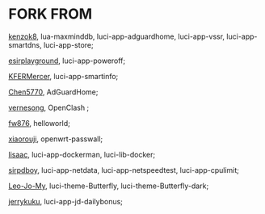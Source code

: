 # FORK FROM

[kenzok8](https://github.com/kenzok8/openwrt-packages), lua-maxminddb, luci-app-adguardhome, luci-app-vssr, luci-app-smartdns, luci-app-store; 

[esirplayground](https://github.com/esirplayground/luci-app-poweroff), luci-app-poweroff; 

[KFERMercer](https://github.com/KFERMercer/OpenWrt/tree/master/package/kferm), luci-app-smartinfo;

[Chen5770](https://github.com/WoChen5770/AdGuardHome), AdGuardHome; 

[vernesong](https://github.com/vernesong/OpenClash), OpenClash ;

[fw876](https://github.com/fw876/helloworld), helloworld; 

[xiaorouji](https://github.com/xiaorouji/openwrt-passwall), openwrt-passwall; 

[lisaac](https://github.com/lisaac), luci-app-dockerman, luci-lib-docker; 

[sirpdboy](https://github.com/sirpdboy/sirpdboy-package), luci-app-netdata, luci-app-netspeedtest, luci-app-cpulimit; 

[Leo-Jo-My](https://github.com/Leo-Jo-My), luci-theme-Butterfly, luci-theme-Butterfly-dark; 

[jerrykuku](https://github.com/jerrykuku/luci-app-jd-dailybonus), luci-app-jd-dailybonus; 
